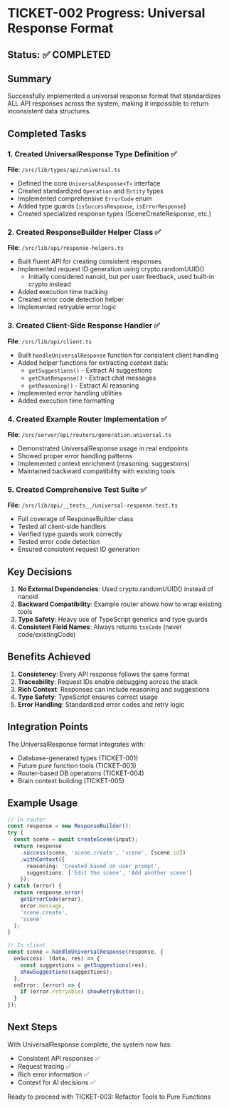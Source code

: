 # TICKET-002 Progress: Universal Response Format

## Status: ✅ COMPLETED

## Summary
Successfully implemented a universal response format that standardizes ALL API responses across the system, making it impossible to return inconsistent data structures.

## Completed Tasks

### 1. Created UniversalResponse Type Definition ✅
**File**: `/src/lib/types/api/universal.ts`
- Defined the core `UniversalResponse<T>` interface
- Created standardized `Operation` and `Entity` types
- Implemented comprehensive `ErrorCode` enum
- Added type guards (`isSuccessResponse`, `isErrorResponse`)
- Created specialized response types (SceneCreateResponse, etc.)

### 2. Created ResponseBuilder Helper Class ✅
**File**: `/src/lib/api/response-helpers.ts`
- Built fluent API for creating consistent responses
- Implemented request ID generation using crypto.randomUUID()
  - Initially considered nanoid, but per user feedback, used built-in crypto instead
- Added execution time tracking
- Created error code detection helper
- Implemented retryable error logic

### 3. Created Client-Side Response Handler ✅
**File**: `/src/lib/api/client.ts`
- Built `handleUniversalResponse` function for consistent client handling
- Added helper functions for extracting context data:
  - `getSuggestions()` - Extract AI suggestions
  - `getChatResponse()` - Extract chat messages
  - `getReasoning()` - Extract AI reasoning
- Implemented error handling utilities
- Added execution time formatting

### 4. Created Example Router Implementation ✅
**File**: `/src/server/api/routers/generation.universal.ts`
- Demonstrated UniversalResponse usage in real endpoints
- Showed proper error handling patterns
- Implemented context enrichment (reasoning, suggestions)
- Maintained backward compatibility with existing tools

### 5. Created Comprehensive Test Suite ✅
**File**: `/src/lib/api/__tests__/universal-response.test.ts`
- Full coverage of ResponseBuilder class
- Tested all client-side handlers
- Verified type guards work correctly
- Tested error code detection
- Ensured consistent request ID generation

## Key Decisions

1. **No External Dependencies**: Used crypto.randomUUID() instead of nanoid
2. **Backward Compatibility**: Example router shows how to wrap existing tools
3. **Type Safety**: Heavy use of TypeScript generics and type guards
4. **Consistent Field Names**: Always returns `tsxCode` (never code/existingCode)

## Benefits Achieved

1. **Consistency**: Every API response follows the same format
2. **Traceability**: Request IDs enable debugging across the stack
3. **Rich Context**: Responses can include reasoning and suggestions
4. **Type Safety**: TypeScript ensures correct usage
5. **Error Handling**: Standardized error codes and retry logic

## Integration Points

The UniversalResponse format integrates with:
- Database-generated types (TICKET-001)
- Future pure function tools (TICKET-003)
- Router-based DB operations (TICKET-004)
- Brain context building (TICKET-005)

## Example Usage

```typescript
// In router
const response = new ResponseBuilder();
try {
  const scene = await createScene(input);
  return response
    .success(scene, 'scene.create', 'scene', [scene.id])
    .withContext({
      reasoning: 'Created based on user prompt',
      suggestions: ['Edit the scene', 'Add another scene']
    });
} catch (error) {
  return response.error(
    getErrorCode(error),
    error.message,
    'scene.create',
    'scene'
  );
}

// In client
const scene = handleUniversalResponse(response, {
  onSuccess: (data, res) => {
    const suggestions = getSuggestions(res);
    showSuggestions(suggestions);
  },
  onError: (error) => {
    if (error.retryable) showRetryButton();
  }
});
```

## Next Steps

With UniversalResponse complete, the system now has:
- Consistent API responses ✅
- Request tracing ✅
- Rich error information ✅
- Context for AI decisions ✅

Ready to proceed with TICKET-003: Refactor Tools to Pure Functions